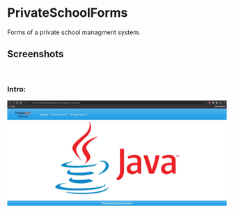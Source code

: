 # PrivateSchoolForms
Forms of a private school managment system.

## Screenshots
<br><h3>Intro:</h3>
![intro](/screenshots/intro.JPG)
